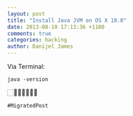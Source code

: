 ```yaml
---
layout: post
title: "Install Java JVM on OS X 10.8"
date: 2013-08-10 17:13:36 +1100
comments: true
categories: hacking
author: Danijel James
---
```

Via Terminal: 

    java -version

🏻👍🏻👍🏻👍🏻

`#MigratedPost`

